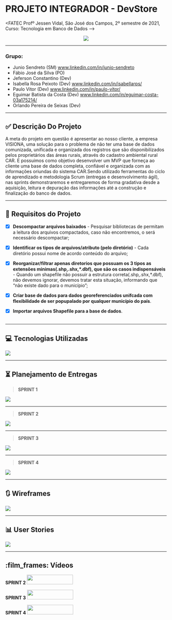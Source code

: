 # PROJETO INTEGRADOR - DevStore
<FATEC Profº Jessen Vidal, São José dos Campos, 2º semestre de 2021, Curso: Tecnologia em Banco de Dados -->
<!--img src="Imagens PI/Logo_Fatec.png"-->
<p align="center">
<img src="/Imagens PI/logo.jpg">


_________________________________________________________________________________________________
### **Grupo:**
- Junio Sendreto  (SM) www.linkedin.com/in/junio-sendreto
- Fábio José da Silva  (PO)
- Jeferson Constantino (Dev)
- Isabella Rosa Peixoto (Dev) www.linkedin.com/in/isabellarps/
- Paulo Vitor (Dev) www.linkedin.com/in/paulo-vítor/
- Eguimar Batista da Costa (Dev) www.linkedin.com/in/eguimar-costa-03a175214/
- Orlando Pereira de Seixas (Dev)
_________________________________________________________________________________________________

## :white_check_mark: Descrição Do Projeto
A meta do projeto em questão é apresentar ao nosso cliente, a empresa VISIONA, uma solução para o problema de não ter uma base de dados comunizada, unificada e organizada dos registros que são disponibilizados pelos proprietários das áreas rurais, através do cadastro ambiental rural CAR.   E possuimos como objetivo desenvolver um MVP que forneça ao cliente uma base de dados completa, confiável e organizada com as informações oriundas do sistema CAR.Sendo utilizado  ferramentas do ciclo de aprendizado e metodologia Scrum (entregas e desenvolvimento ágil), nas sprints demonstraremos e entregaremos de forma gradativa desde a aquisição, leitura e depuração das informações até a construção e finalização do banco de dados.
________________________________________________________________________________________________

## :green_book: Requisitos do Projeto

 - [x]  **Descompactar arquivos baixados** - Pesquisar bibliotecas de permitam a leitura dos arquivos compactados, caso não encontremos, o será necessário descompactar;

 - [x]  **Identificar os tipos de arquivos/atributo (pelo diretório)** - Cada diretório possui nome de acordo conteúdo do arquivo;

 - [x]  **Reorganizar/filtrar apenas diretorios que possuam os 3 tipos as extensões minimas(.shp,.shx,*.dbf), que são os casos indispensáveis** - Quando um shapefile não possuir a estrutura correta(.shp,.shx,*.dbf),  não devemos ignorar, devemos tratar esta situação, informando que “não existe dado para o município”;

 - [x]  **Criar base de dados para dados georeferenciados unifcada com flexibilidade de ser popupalado por qualquer município do país**. 

 - [x]  **Importar arquivos Shapefile para a base de dados**.<br><br>
________________________________________________________________________________________________
## :computer: Tecnologias Utilizadas

 <img src="/Imagens PI/Imagem_Tecnologias.jpeg">

______________________________________________________________________________________________________
## :hourglass_flowing_sand: Planejamento de Entregas
>  **SPRINT 1**

<img src="/Imagens PI/Imagem_Card1.jpeg">

________________________________________________________________________________________________
>  **SPRINT 2**

<img src="/Imagens PI/Imagem_Card2.jpeg">

________________________________________________________________________________________________
>  **SPRINT 3**

<img src="/Imagens PI/Imagem_Card3.jpeg">

________________________________________________________________________________________________
> **SPRINT 4**

<img src="/Imagens PI/Imagem_Card4.jpeg">

_____________________________________________________________________________________________


## :arrows_clockwise: Wireframes
<img src="/Imagens PI/Imagem_Wireframe.jpeg">

_____________________________________________________________________________________________


## :bar_chart: User Stories
<img src="/Imagens PI/USER_STORIES_PI.jpeg">

_____________________________________________________________________________________________

## :film_frames: Vídeos

**SPRINT 2**
<img src="/Imagens PI/Video_Sprint_2.mp4" autostart="false" height="30" width="144" />

**SPRINT 3**
<img src="/Imagens PI/Video_Sprint_3.mp4" autostart="false" height="30" width="144" />

**SPRINT 4**
<img src="/Imagens PI/Video_Sprint_4.mp4" autostart="false" height="30" width="144" />

